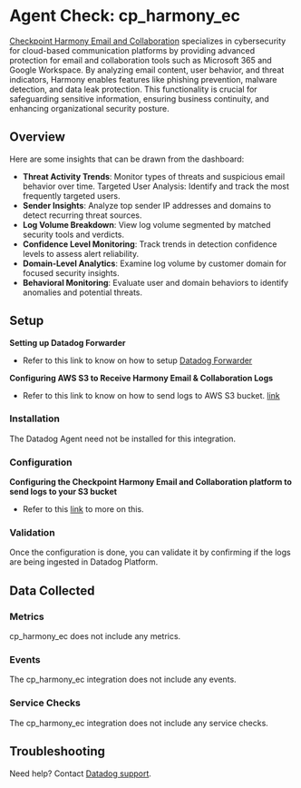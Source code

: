 # Agent Check: cp_harmony_ec

[Checkpoint Harmony Email and Collaboration][1] specializes in cybersecurity for cloud-based communication platforms by providing advanced protection for email and collaboration tools such as Microsoft 365 and Google Workspace. By analyzing email content, user behavior, and threat indicators, Harmony enables features like phishing prevention, malware detection, and data leak protection. This functionality is crucial for safeguarding sensitive information, ensuring business continuity, and enhancing organizational security posture.

## Overview

Here are some insights that can be drawn from the dashboard:

- **Threat Activity Trends**: Monitor types of threats and suspicious email behavior over time.
Targeted User Analysis: Identify and track the most frequently targeted users.
- **Sender Insights**: Analyze top sender IP addresses and domains to detect recurring threat sources.
- **Log Volume Breakdown**: View log volume segmented by matched security tools and verdicts.
- **Confidence Level Monitoring**: Track trends in detection confidence levels to assess alert reliability.
- **Domain-Level Analytics**: Examine log volume by customer domain for focused security insights.
- **Behavioral Monitoring**: Evaluate user and domain behaviors to identify anomalies and potential threats.

## Setup

**Setting up Datadog Forwarder**
- Refer to this link to know on how to setup [Datadog Forwarder][2]

**Configuring AWS S3 to Receive Harmony Email & Collaboration Logs**
- Refer to this link to know on how to send logs to AWS S3 bucket. [link][3]

### Installation

The Datadog Agent need not be installed for this integration.

### Configuration

**Configuring the Checkpoint Harmony Email and Collaboration platform to send logs to your S3 bucket**
- Refer to this [link][4] to more on this.

### Validation

Once the configuration is done, you can validate it by confirming if the logs are being ingested in Datadog Platform.

## Data Collected

### Metrics

cp_harmony_ec does not include any metrics.

### Events

The cp_harmony_ec integration does not include any events.

### Service Checks

The cp_harmony_ec integration does not include any service checks.

## Troubleshooting

Need help? Contact [Datadog support][5].


[1]: https://www.checkpoint.com/harmony/email-security/
[2]: https://docs.datadoghq.com/logs/guide/forwarder/?tab=cloudformation
[3]: https://sc1.checkpoint.com/documents/Harmony_Email_and_Collaboration/Topics-Harmony-Email-Collaboration-Admin-Guide/Managing-Security-Events/SIEM.htm#Configuring_AWS_S3_to_Receive_Harmony_Email_&_Collaboration_Logs
[4]: https://sc1.checkpoint.com/documents/Harmony_Email_and_Collaboration/Topics-Harmony-Email-Collaboration-Admin-Guide/Managing-Security-Events/SIEM.htm#Configuring%20SIEM%20Integration
[5]: https://docs.datadoghq.com/help/